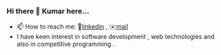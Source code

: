 <!--![Image of hii](https://i.pinimg.com/originals/00/4b/17/004b173f6e3d6843df10114e087f30a8.gif)

**Kumar-ranjan12345/Kumar-ranjan12345** is a ✨ _special_ ✨ repository because its `README.md` (this file) appears on your GitHub profile.

Here are some ideas to get you started:
-->
### Hi there 👋 Kumar here...
- 📫 How to reach me: 📱[linkedin](https://www.linkedin.com/in/kumar-ranjan-kamila-a28612187/)  , ✉️[mail](kumar.ranjan.kamila@gmail.com)
- I have keen interest in software development , web technologies and also in competitive programming .
